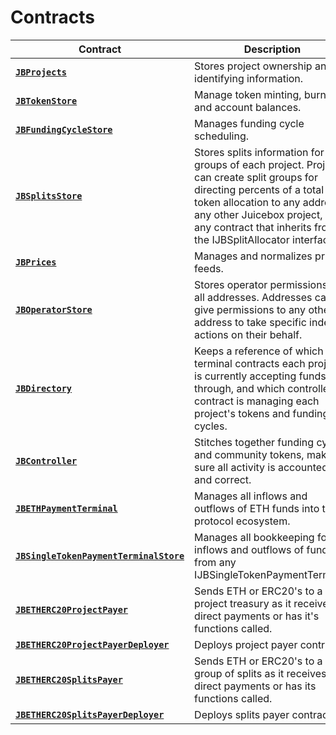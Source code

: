 # Contracts

| Contract                                                                           | Description                                                                                                                                                                                                                                                   |
| ---------------------------------------------------------------------------------- | ------------------------------------------------------------------------------------------------------------------------------------------------------------------------------------------------------------------------------------------------------------- |
| [**`JBProjects`**](/protocol/api/contracts/jbprojects/README.md)                                                    | Stores project ownership and identifying information.                                                                     |
| [**`JBTokenStore`**](/protocol/api/contracts/jbtokenstore/README.md)                                             | Manage token minting, burning, and account balances.                                                                                                                                         |
| [**`JBFundingCycleStore`**](/protocol/api/contracts/jbfundingcyclestore/README.md)                                  | Manages funding cycle scheduling.                                                                                                                                                                                    |
| [**`JBSplitsStore`**](/protocol/api/contracts/jbsplitsstore/README.md)                                                | Stores splits information for all groups of each project. Projects can create split groups for directing percents of a total token allocation to any address, any other Juicebox project, or any contract that inherits from the IJBSplitAllocator interface. |
| [**`JBPrices`**](/protocol/api/contracts/jbprices/README.md)                                                        | Manages and normalizes price feeds.                                                                                                                                                                                                                           |
| [**`JBOperatorStore`**](/protocol/api/contracts/jboperatorstore/README.md)                                          | Stores operator permissions for all addresses. Addresses can give permissions to any other address to take specific indexed actions on their behalf.                                                                                                          |
| [**`JBDirectory`**](/protocol/api/contracts/jbdirectory/README.md)                                                  | Keeps a reference of which terminal contracts each project is currently accepting funds through, and which controller contract is managing each project's tokens and funding cycles.                                                                          |
| [**`JBController`**](/protocol/api/contracts/or-controllers/jbcontroller/README.md)                                 | Stitches together funding cycles and community tokens, making sure all activity is accounted for and correct.                                                                                                                                                 |
| [**`JBETHPaymentTerminal`**](/protocol/api/contracts/or-payment-terminals/jbethpaymentterminal/README.md)           | Manages all inflows and outflows of ETH funds into the protocol ecosystem.                                                                                                                                                                          |
| [**`JBSingleTokenPaymentTerminalStore`**](/protocol/api/contracts/jbsingletokenpaymentterminalstore/README.md) | Manages all bookkeeping for inflows and outflows of funds from any IJBSingleTokenPaymentTerminal.                                                                                                                                                                                            |
| [**`JBETHERC20ProjectPayer`**](/protocol/api/contracts/or-utilities/jbetherc20projectpayer/README.md) | Sends ETH or ERC20's to a project treasury as it receives direct payments or has it's functions called.                                                                                                                                                                                           |
| [**`JBETHERC20ProjectPayerDeployer`**](/protocol/api/contracts/or-utilities/jbetherc20projectpayerdeployer/README.md) | Deploys project payer contracts.                                                                                                                                                                                         |
| [**`JBETHERC20SplitsPayer`**](/protocol/api/contracts/or-utilities/jbetherc20splitspayer/README.md) |  Sends ETH or ERC20's to a group of splits as it receives direct payments or has its functions called.                                                                                                                                                                                           |
| [**`JBETHERC20SplitsPayerDeployer`**](/protocol/api/contracts/or-utilities/jbetherc20splitspayerdeployer/README.md) | Deploys splits payer contracts.                                                                                                                                                                                         |
